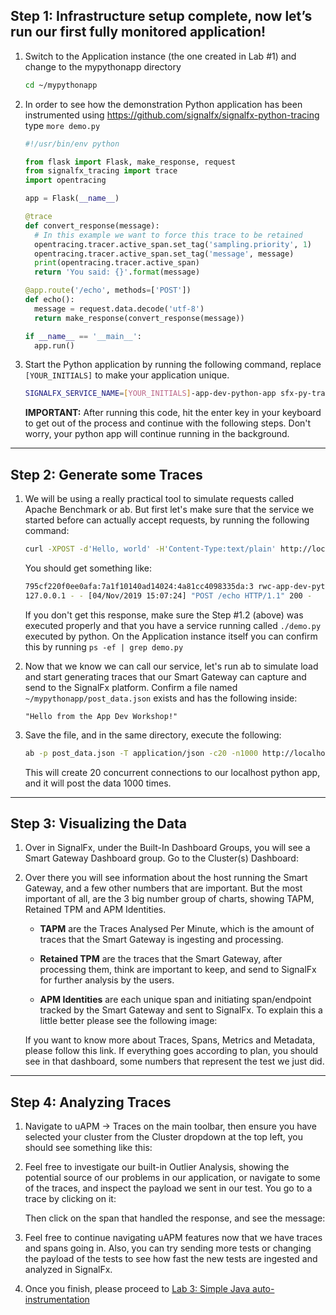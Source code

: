 ## Step 1: Infrastructure setup complete, now let’s run our first fully monitored application!
1. Switch to the Application instance (the one created in Lab #1) and change to the mypythonapp directory
   ```bash
   cd ~/mypythonapp
   ```

2. In order to see how the demonstration Python application has been instrumented using https://github.com/signalfx/signalfx-python-tracing type `more demo.py`
   ```python
   #!/usr/bin/env python

   from flask import Flask, make_response, request
   from signalfx_tracing import trace
   import opentracing

   app = Flask(__name__)

   @trace
   def convert_response(message):
     # In this example we want to force this trace to be retained
     opentracing.tracer.active_span.set_tag('sampling.priority', 1)
     opentracing.tracer.active_span.set_tag('message', message)
     print(opentracing.tracer.active_span)
     return 'You said: {}'.format(message)

   @app.route('/echo', methods=['POST'])
   def echo():
     message = request.data.decode('utf-8')
     return make_response(convert_response(message))

   if __name__ == '__main__':
     app.run()
   ```

3. Start the Python application by running the following command, replace `[YOUR_INITIALS]` to make your application unique.
   ```bash
   SIGNALFX_SERVICE_NAME=[YOUR_INITIALS]-app-dev-python-app sfx-py-trace ./demo.py & disown
   ```

   **IMPORTANT:** After running this code, hit the enter key in your keyboard to get out of the process and continue with the following steps. Don't worry, your python app will continue running in the background.

---
## Step 2: Generate some Traces
1. We will be using a really practical tool to simulate requests called Apache Benchmark or ab. But first let's make sure that the service we started before can actually accept requests, by running the following command:
   ```bash
   curl -XPOST -d'Hello, world' -H'Content-Type:text/plain' http://localhost:5000/echo
   ```

   You should get something like:
   ```bash
   795cf220f0ee0afa:7a1f10140ad14024:4a81cc4098335da:3 rwc-app-dev-python-app.convert_response
   127.0.0.1 - - [04/Nov/2019 15:07:24] "POST /echo HTTP/1.1" 200 -
   ```

   If you don't get this response, make sure the Step #1.2 (above) was executed properly and that you have a service running called `./demo.py` executed by python. On the Application instance itself you can confirm this by running `ps -ef | grep demo.py`

2. Now that we know we can call our service, let's run ab to simulate load and start generating traces that our Smart Gateway can capture and send to the SignalFx platform. Confirm a file named `~/mypythonapp/post_data.json` exists and has the following inside:
   ```
   "Hello from the App Dev Workshop!"
   ```

3. Save the file, and in the same directory, execute the following:
   ```bash
   ab -p post_data.json -T application/json -c20 -n1000 http://localhost:5000/echo
   ```

   This will create 20 concurrent connections to our localhost python app, and it will post the data 1000 times.

---
## Step 3: Visualizing the Data
1. Over in SignalFx, under the Built-In Dashboard Groups, you will see a Smart Gateway Dashboard group. Go to the Cluster(s) Dashboard:


2. Over there you will see information about the host running the Smart Gateway, and a few other numbers that are important. But the most important of all, are the 3 big number group of charts, showing TAPM, Retained TPM and APM Identities.

   * **TAPM** are the Traces Analysed Per Minute, which is the amount of traces that the Smart Gateway is ingesting and processing.

   * **Retained TPM** are the traces that the Smart Gateway, after processing them, think are important to keep, and send to SignalFx for further analysis by the users.

   * **APM Identities** are each unique span and initiating span/endpoint tracked by the Smart Gateway and sent to SignalFx. To explain this a little better please see the following image:


   If you want to know more about Traces, Spans, Metrics and Metadata, please follow this link. If everything goes according to plan, you should see in that dashboard, some numbers that represent the test we just did.

---
## Step 4: Analyzing Traces
1. Navigate to uAPM → Traces on the main toolbar, then ensure you have selected your cluster from the Cluster dropdown at the top left, you should see something like this:

2. Feel free to investigate our built-in Outlier Analysis, showing the potential source of our problems in our application, or navigate to some of the traces, and inspect the payload we sent in our test.
You go to a trace by clicking on it:

   Then click on the span that handled the response, and see the message:

3. Feel free to continue navigating uAPM features now that we have traces and spans going in.
Also, you can try sending more tests or changing the payload of the tests to see how fast the new tests are ingested and analyzed in SignalFx.


4. Once you finish, please proceed to [Lab 3: Simple Java auto-instrumentation](https://github.com/signalfx/app-dev-workshop/wiki/Module-2-Lab-3:-Simple-Java-auto-instrumentation)
